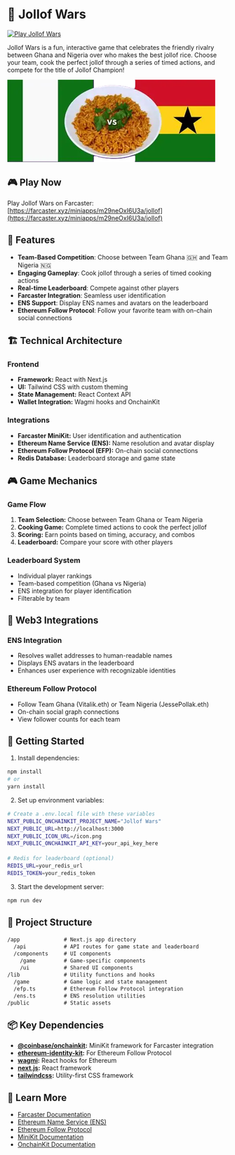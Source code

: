 # 🍚 Jollof Wars

[![Play Jollof Wars](https://img.shields.io/badge/Play%20Now-Farcaster%20Miniapp-purple)](https://farcaster.xyz/miniapps/m29neOxI6U3a/jollof)

Jollof Wars is a fun, interactive game that celebrates the friendly rivalry between Ghana and Nigeria over who makes the best jollof rice. Choose your team, cook the perfect jollof through a series of timed actions, and compete for the title of Jollof Champion!

![Jollof Wars Screenshot](public/hero.png)

## 🎮 Play Now

Play Jollof Wars on Farcaster: [https://farcaster.xyz/miniapps/m29neOxI6U3a/jollof](https://farcaster.xyz/miniapps/m29neOxI6U3a/jollof)

## 🌟 Features

- **Team-Based Competition**: Choose between Team Ghana 🇬🇭 and Team Nigeria 🇳🇬
- **Engaging Gameplay**: Cook jollof through a series of timed cooking actions
- **Real-time Leaderboard**: Compete against other players
- **Farcaster Integration**: Seamless user identification
- **ENS Support**: Display ENS names and avatars on the leaderboard
- **Ethereum Follow Protocol**: Follow your favorite team with on-chain social connections

## 🏗️ Technical Architecture

### Frontend
- **Framework:** React with Next.js
- **UI:** Tailwind CSS with custom theming
- **State Management:** React Context API
- **Wallet Integration:** Wagmi hooks and OnchainKit

### Integrations
- **Farcaster MiniKit:** User identification and authentication
- **Ethereum Name Service (ENS):** Name resolution and avatar display
- **Ethereum Follow Protocol (EFP):** On-chain social connections
- **Redis Database:** Leaderboard storage and game state

## 🎮 Game Mechanics

### Game Flow
1. **Team Selection:** Choose between Team Ghana or Team Nigeria
2. **Cooking Game:** Complete timed actions to cook the perfect jollof
3. **Scoring:** Earn points based on timing, accuracy, and combos
4. **Leaderboard:** Compare your score with other players

### Leaderboard System
- Individual player rankings
- Team-based competition (Ghana vs Nigeria)
- ENS integration for player identification
- Filterable by team

## 🔌 Web3 Integrations

### ENS Integration
- Resolves wallet addresses to human-readable names
- Displays ENS avatars in the leaderboard
- Enhances user experience with recognizable identities

### Ethereum Follow Protocol
- Follow Team Ghana (Vitalik.eth) or Team Nigeria (JessePollak.eth)
- On-chain social graph connections
- View follower counts for each team

## 🚀 Getting Started

1. Install dependencies:
```bash
npm install
# or
yarn install
```

2. Set up environment variables:
```bash
# Create a .env.local file with these variables
NEXT_PUBLIC_ONCHAINKIT_PROJECT_NAME="Jollof Wars"
NEXT_PUBLIC_URL=http://localhost:3000
NEXT_PUBLIC_ICON_URL=/icon.png
NEXT_PUBLIC_ONCHAINKIT_API_KEY=your_api_key_here

# Redis for leaderboard (optional)
REDIS_URL=your_redis_url
REDIS_TOKEN=your_redis_token
```

3. Start the development server:
```bash
npm run dev
```

## 📁 Project Structure

```
/app              # Next.js app directory
  /api            # API routes for game state and leaderboard
  /components     # UI components
    /game         # Game-specific components
    /ui           # Shared UI components
/lib              # Utility functions and hooks
  /game           # Game logic and state management
  /efp.ts         # Ethereum Follow Protocol integration
  /ens.ts         # ENS resolution utilities
/public           # Static assets
```

## 📦 Key Dependencies

- **[@coinbase/onchainkit](https://www.base.org/builders/onchainkit):** MiniKit framework for Farcaster integration
- **[ethereum-identity-kit](https://ethidentitykit.com):** For Ethereum Follow Protocol
- **[wagmi](https://wagmi.sh/):** React hooks for Ethereum
- **[next.js](https://nextjs.org):** React framework
- **[tailwindcss](https://tailwindcss.com):** Utility-first CSS framework

## 🔗 Learn More

- [Farcaster Documentation](https://docs.farcaster.xyz/)
- [Ethereum Name Service (ENS)](https://ens.domains/)
- [Ethereum Follow Protocol](https://ethfollowprotocol.org/)
- [MiniKit Documentation](https://docs.base.org/builderkits/minikit/overview)
- [OnchainKit Documentation](https://www.base.org/builders/onchainkit)
